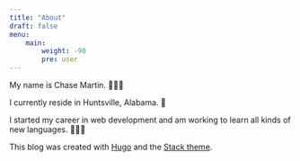 ```yaml
---
title: "About"
draft: false
menu:
    main:
        weight: -90
        pre: user
---
```


My name is Chase Martin. 🙋🏻‍♂️

I currently reside in Huntsville, Alabama. 🚀

I started my career in web development and am working to learn all kinds of new languages. 👨🏻‍💻

This blog was created with [Hugo](https://gohugo.io/) and the [Stack theme](https://github.com/CaiJimmy/hugo-theme-stack).